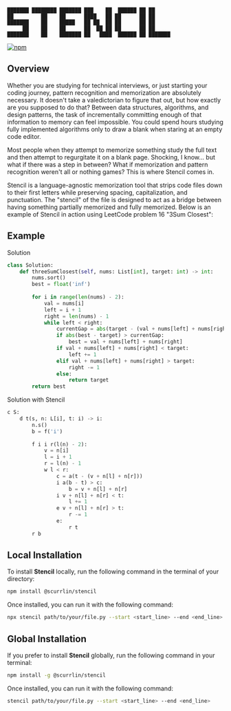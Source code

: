 ```

███████ ████████ ███████ ███    ██  ██████ ██ ██      
██         ██    ██      ████   ██ ██      ██ ██      
███████    ██    █████   ██ ██  ██ ██      ██ ██      
     ██    ██    ██      ██  ██ ██ ██      ██ ██      
███████    ██    ███████ ██   ████  ██████ ██ ███████ 

```

[![npm](https://img.shields.io/npm/dt/%40scurrlin%2Fstencil?style=flat&color=blue)](https://www.npmjs.com/package/@scurrlin/stencil)

## Overview

Whether you are studying for technical interviews, or just starting your coding journey, pattern recognition and memorization are absolutely necessary. It doesn't take a valedictorian to figure that out, but how exactly are you supposed to do that? Between data structures, algorithms, and design patterns, the task of incrementally committing enough of that information to memory can feel impossible. You could spend hours studying fully implemented algorithms only to draw a blank when staring at an empty code editor.

Most people when they attempt to memorize something study the full text and then attempt to regurgitate it on a blank page. Shocking, I know... but what if there was a step in between? What if memorization and pattern recognition weren't all or nothing games? This is where Stencil comes in.

Stencil is a language-agnostic memorization tool that strips code files down to their first letters while preserving spacing, capitalization, and punctuation. The "stencil" of the file is designed to act as a bridge between having something partially memorized and fully memorized. Below is an example of Stencil in action using LeetCode problem 16 "3Sum Closest":

## Example

Solution

```python
class Solution:
    def threeSumClosest(self, nums: List[int], target: int) -> int:
        nums.sort()
        best = float('inf')
        
        for i in range(len(nums) - 2):        
            val = nums[i]
            left = i + 1
            right = len(nums) - 1
            while left < right:
                currentGap = abs(target - (val + nums[left] + nums[right]))                
                if abs(best - target) > currentGap:
                    best = val + nums[left] + nums[right]
                if val + nums[left] + nums[right] < target:
                    left += 1
                elif val + nums[left] + nums[right] > target:
                    right -= 1
                else:
                    return target
        return best
```

Solution with Stencil

```python
c S:
    d t(s, n: L[i], t: i) -> i:
        n.s()
        b = f('i')
        
        f i i r(l(n) - 2):        
            v = n[i]
            l = i + 1
            r = l(n) - 1
            w l < r:
                c = a(t - (v + n[l] + n[r]))                
                i a(b - t) > c:
                    b = v + n[l] + n[r]
                i v + n[l] + n[r] < t:
                    l += 1
                e v + n[l] + n[r] > t:
                    r -= 1
                e:
                    r t
        r b
```

## Local Installation

To install **Stencil** locally, run the following command in the terminal of your directory:

```bash
npm install @scurrlin/stencil
```

Once installed, you can run it with the following command:

```bash
npx stencil path/to/your/file.py --start <start_line> --end <end_line>
```

## Global Installation

If you prefer to install **Stencil** globally, run the following command in your terminal:

```bash
npm install -g @scurrlin/stencil
```

Once installed, you can run it with the following command:

```bash
stencil path/to/your/file.py --start <start_line> --end <end_line>
```